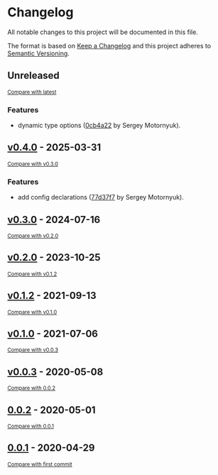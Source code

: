 # Changelog

All notable changes to this project will be documented in this file.

The format is based on [Keep a Changelog](http://keepachangelog.com/en/1.0.0/)
and this project adheres to [Semantic Versioning](http://semver.org/spec/v2.0.0.html).

<!-- insertion marker -->
## Unreleased

<small>[Compare with latest](https://github.com/datashades/ckanext-create_typed_package/compare/v0.4.0...HEAD)</small>

### Features

- dynamic type options ([0cb4a22](https://github.com/datashades/ckanext-create_typed_package/commit/0cb4a22c9fd7b063b33f50f346f4f167684643a4) by Sergey Motornyuk).

<!-- insertion marker -->
## [v0.4.0](https://github.com/datashades/ckanext-create_typed_package/releases/tag/v0.4.0) - 2025-03-31

<small>[Compare with v0.3.0](https://github.com/datashades/ckanext-create_typed_package/compare/v0.3.0...v0.4.0)</small>

### Features

- add config declarations ([77d37f7](https://github.com/datashades/ckanext-create_typed_package/commit/77d37f7eb08d06a3a7e523a1006df6ec267db691) by Sergey Motornyuk).

## [v0.3.0](https://github.com/datashades/ckanext-create_typed_package/releases/tag/v0.3.0) - 2024-07-16

<small>[Compare with v0.2.0](https://github.com/datashades/ckanext-create_typed_package/compare/v0.2.0...v0.3.0)</small>

## [v0.2.0](https://github.com/datashades/ckanext-create_typed_package/releases/tag/v0.2.0) - 2023-10-25

<small>[Compare with v0.1.2](https://github.com/datashades/ckanext-create_typed_package/compare/v0.1.2...v0.2.0)</small>

## [v0.1.2](https://github.com/datashades/ckanext-create_typed_package/releases/tag/v0.1.2) - 2021-09-13

<small>[Compare with v0.1.0](https://github.com/datashades/ckanext-create_typed_package/compare/v0.1.0...v0.1.2)</small>

## [v0.1.0](https://github.com/datashades/ckanext-create_typed_package/releases/tag/v0.1.0) - 2021-07-06

<small>[Compare with v0.0.3](https://github.com/datashades/ckanext-create_typed_package/compare/v0.0.3...v0.1.0)</small>

## [v0.0.3](https://github.com/datashades/ckanext-create_typed_package/releases/tag/v0.0.3) - 2020-05-08

<small>[Compare with 0.0.2](https://github.com/datashades/ckanext-create_typed_package/compare/0.0.2...v0.0.3)</small>

## [0.0.2](https://github.com/datashades/ckanext-create_typed_package/releases/tag/0.0.2) - 2020-05-01

<small>[Compare with 0.0.1](https://github.com/datashades/ckanext-create_typed_package/compare/0.0.1...0.0.2)</small>

## [0.0.1](https://github.com/datashades/ckanext-create_typed_package/releases/tag/0.0.1) - 2020-04-29

<small>[Compare with first commit](https://github.com/datashades/ckanext-create_typed_package/compare/6bfaeeb91a5d0853cf93f11df82f2490535598fa...0.0.1)</small>

